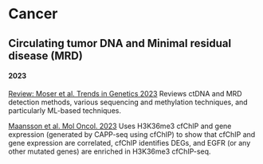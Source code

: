 # Cancer

## Circulating tumor DNA and Minimal residual disease (MRD)

#### 2023

[Review: Moser et al. Trends in Genetics 2023](https://pubmed.ncbi.nlm.nih.gov/36792446/) Reviews ctDNA and MRD detection methods, various sequencing and methylation techniques, and particularly ML-based techniques.

[Maansson et al. Mol Oncol. 2023](https://pubmed.ncbi.nlm.nih.gov/36825535/) Uses H3K36me3 cfChIP and gene expression (generated by CAPP-seq using cfChIP) to show that cfChIP and gene expression are correlated, cfChIP identifies DEGs, and EGFR (or any other mutated genes) are enriched in H3K36me3 cfChIP-seq.


